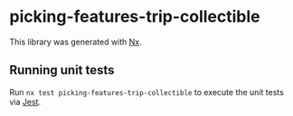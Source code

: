 # picking-features-trip-collectible

This library was generated with [Nx](https://nx.dev).

## Running unit tests

Run `nx test picking-features-trip-collectible` to execute the unit tests via [Jest](https://jestjs.io).
